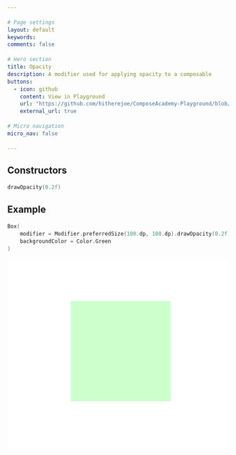 ```yaml
---

# Page settings
layout: default
keywords:
comments: false

# Hero section
title: Opacity
description: A modifier used for applying opacity to a composable
buttons:
  - icon: github
    content: View in Playground
    url: "https://github.com/hitherejoe/ComposeAcademy-Playground/blob/master/app/src/main/java/co/joebirch/composeplayground/core/opacity.kt"
    external_url: true

# Micro navigation
micro_nav: false

---
```


## Constructors

```kotlin
drawOpacity(0.2f)
```

## Example

```kotlin
Box(
    modifier = Modifier.preferredSize(100.dp, 100.dp).drawOpacity(0.2f),
    backgroundColor = Color.Green
)
```

![Opacity](/academy/core/media/opacity.png)
